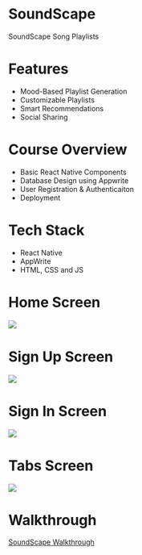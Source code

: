 # SoundScape
SoundScape Song Playlists

# Features
* Mood-Based Playlist Generation
* Customizable Playlists
* Smart Recommendations
* Social Sharing

# Course Overview
* Basic React Native Components
* Database Design using Appwrite
* User Registration & Authenticaiton
* Deployment

# Tech Stack
* React Native
* AppWrite
* HTML, CSS and JS

# Home Screen
<img src="assets/images/onboarding.jpg">  

# Sign Up Screen
<img src="assets/images/signup.jpg">  

# Sign In Screen
<img src="assets/images/login.jpg">  

# Tabs Screen
<img src="assets/images/tabs.jpg">  

# Walkthrough

[SoundScape Walkthrough](https://youtu.be/6LnMEmy--uk)